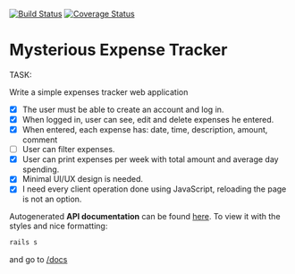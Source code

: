 [![Build Status](https://travis-ci.org/crasome/mysterious-api.svg?branch=expeses)](https://travis-ci.org/crasome/mysterious-api)
[![Coverage Status](https://coveralls.io/repos/crasome/mysterious-api/badge.png?branch=expeses)](https://coveralls.io/r/crasome/mysterious-api?branch=expeses)

# Mysterious Expense Tracker

TASK: 

Write a simple expenses tracker web application

- [x] The user must be able to create an account and log in.
- [x] When logged in, user can see, edit and delete expenses he entered.
- [x] When entered, each expense has: date, time, description, amount, comment
- [ ] User can filter expenses.
- [x] User can print expenses per week with total amount and average day spending.
- [x] Minimal UI/UX design is needed.
- [x] I need every client operation done using JavaScript, reloading the page is not an option.

Autogenerated **API documentation** can be found [here](https://github.com/crasome/mysterious-api/tree/expeses/doc/api).
To view it with the styles and nice formatting:

``` sh
rails s
```

and go to [/docs](http://localhost:3000/docs)
